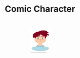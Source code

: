 <h1 align="center">Comic Character</h1>
<div align="center" style="padding-top: 2em !important; padding-bottom: 2em; !important">
    <img src="comic.jpg" height=80px style="border-radius: 4px !important;">
</div>
